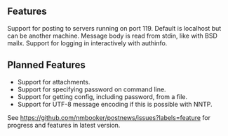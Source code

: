 ## Features
Support for posting to servers running on port 119.  Default is localhost but can be another machine.
Message body is read from stdin, like with BSD mailx.
Support for logging in interactively with authinfo.

## Planned Features
* Support for attachments.
* Support for specifying password on command line.
* Support for getting config, including password, from a file.
* Support for UTF-8 message encoding if this is possible with NNTP.

See https://github.com/nmbooker/postnews/issues?labels=feature for progress
and features in latest version.
